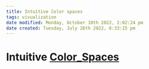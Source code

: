 ```yaml
---
title: Intuitive Color spaces
tags: visualization
date modified: Monday, October 10th 2022, 2:02:24 pm
date created: Tuesday, July 26th 2022, 8:33:15 pm
---
```


# Intuitive [Color_Spaces](Color_Spaces.md)

